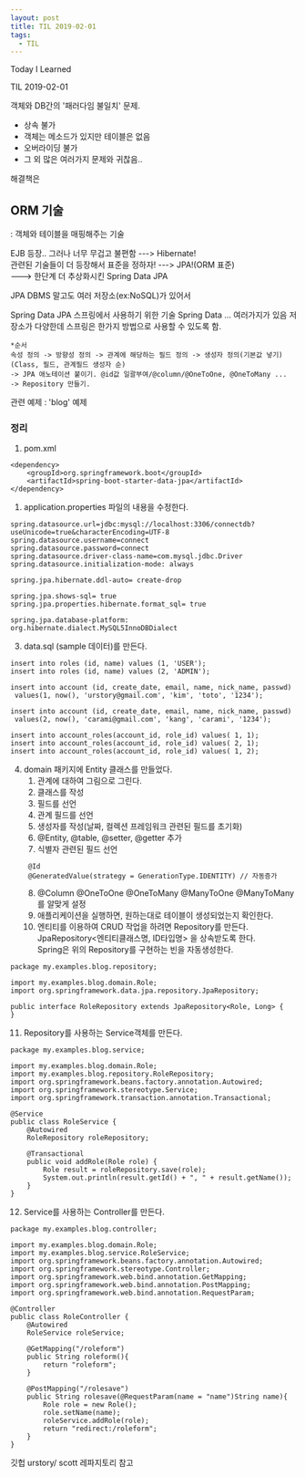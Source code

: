 ```yaml
---
layout: post
title: TIL 2019-02-01
tags:
  - TIL
---
```


Today I Learned

TIL 2019-02-01

객체와 DB간의 '패러다임 불일치' 문제.  

* 상속 불가
* 객체는 메소드가 있지만 테이블은 없음
* 오버라이딩 불가
* 그 외 많은 여러가지 문제와 귀찮음..

해결책은  
## ORM 기술
  : 객체와 테이블을 매핑해주는 기술  

EJB 등장.. 그러나 너무 무겁고 불편함 ---> Hibernate!  
관련된 기술들이 더 등장해서 표준을 정하자! ---> JPA!(ORM 표준)  
---> 한단계 더 추상화시킨 Spring Data JPA

JPA
DBMS 말고도 여러 저장소(ex:NoSQL)가 있어서

Spring Data JPA 스프링에서 사용하기 위한 기술
Spring Data ... 여러가지가 있음
저장소가 다양한데 스프링은 한가지 방법으로 사용할 수 있도록 함.

```
*순서  
속성 정의 -> 방향성 정의 -> 관계에 해당하는 필드 정의 -> 생성자 정의(기본값 넣기)  
(Class, 필드, 관계필드 생성자 순)  
-> JPA 애노테이션 붙이기. @id값 일괄부여/@column/@OneToOne, @OneToMany ...  
-> Repository 만들기.
```

관련 예제 : 'blog' 예제

### 정리

1. pom.xml



```
<dependency>
    <groupId>org.springframework.boot</groupId>
    <artifactId>spring-boot-starter-data-jpa</artifactId>
</dependency>

```

1. application.properties 파일의 내용을 수정한다.
```
spring.datasource.url=jdbc:mysql://localhost:3306/connectdb?useUnicode=true&characterEncoding=UTF-8
spring.datasource.username=connect
spring.datasource.password=connect
spring.datasource.driver-class-name=com.mysql.jdbc.Driver
spring.datasource.initialization-mode: always

spring.jpa.hibernate.ddl-auto= create-drop

spring.jpa.shows-sql= true
spring.jpa.properties.hibernate.format_sql= true

spring.jpa.database-platform: org.hibernate.dialect.MySQL5InnoDBDialect
```


3. data.sql (sample 데이터)를 만든다.
```
insert into roles (id, name) values (1, 'USER');
insert into roles (id, name) values (2, 'ADMIN');

insert into account (id, create_date, email, name, nick_name, passwd)
 values(1, now(), 'urstory@gmail.com', 'kim', 'toto', '1234');

insert into account (id, create_date, email, name, nick_name, passwd)
 values(2, now(), 'carami@gmail.com', 'kang', 'carami', '1234');

insert into account_roles(account_id, role_id) values( 1, 1);
insert into account_roles(account_id, role_id) values( 2, 1);
insert into account_roles(account_id, role_id) values( 1, 2);
```

4. domain 패키지에 Entity 클래스를 만들었다.
   1.  관계에 대하여 그림으로 그린다.
   2.  클래스를 작성
   3.  필드를 선언
   4.  관계 필드를 선언
   5.  생성자를 작성(날짜, 컬렉션 프레임워크 관련된 필드를 초기화)
   6.  @Entity, @table, @setter, @getter 추가
   7.  식별자 관련된 필드 선언    
   ```
    @Id
    @GeneratedValue(strategy = GenerationType.IDENTITY) // 자동증가
    ```
   8.  @Column @OneToOne @OneToMany @ManyToOne @ManyToMany 를 알맞게 설정
   9.  애플리케이션을 실행하면, 원하는대로 테이블이 생성되었는지 확인한다.
   10.  엔티티를 이용하여 CRUD 작업을 하려면 Repository를 만든다.  
   JpaRepository<엔티티클래스명, ID타입명> 을 상속받도록 한다.  
   Spring은 위의 Repository를 구현하는 빈을 자동생성한다.  

```
package my.examples.blog.repository;

import my.examples.blog.domain.Role;
import org.springframework.data.jpa.repository.JpaRepository;

public interface RoleRepository extends JpaRepository<Role, Long> {
}
```

   11. Repository를 사용하는 Service객체를 만든다.
```
package my.examples.blog.service;

import my.examples.blog.domain.Role;
import my.examples.blog.repository.RoleRepository;
import org.springframework.beans.factory.annotation.Autowired;
import org.springframework.stereotype.Service;
import org.springframework.transaction.annotation.Transactional;

@Service
public class RoleService {
    @Autowired
    RoleRepository roleRepository;

    @Transactional
    public void addRole(Role role) {
        Role result = roleRepository.save(role);
        System.out.println(result.getId() + ", " + result.getName());
    }
}
```
   12. Service를 사용하는 Controller를 만든다.

```
package my.examples.blog.controller;

import my.examples.blog.domain.Role;
import my.examples.blog.service.RoleService;
import org.springframework.beans.factory.annotation.Autowired;
import org.springframework.stereotype.Controller;
import org.springframework.web.bind.annotation.GetMapping;
import org.springframework.web.bind.annotation.PostMapping;
import org.springframework.web.bind.annotation.RequestParam;

@Controller
public class RoleController {
    @Autowired
    RoleService roleService;

    @GetMapping("/roleform")
    public String roleform(){
        return "roleform";
    }

    @PostMapping("/rolesave")
    public String rolesave(@RequestParam(name = "name")String name){
        Role role = new Role();
        role.setName(name);
        roleService.addRole(role);
        return "redirect:/roleform";
    }
}
``` 

깃헙 urstory/ scott 레파지토리 참고
